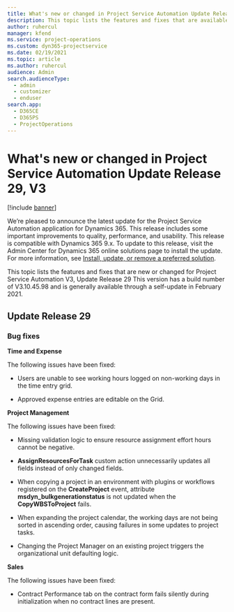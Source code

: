 ```yaml
---
title: What's new or changed in Project Service Automation Update Release 29, V3
description: This topic lists the features and fixes that are available in Project Service Automation Update Release 29, V3.
author: ruhercul
manager: kfend
ms.service: project-operations
ms.custom: dyn365-projectservice
ms.date: 02/19/2021
ms.topic: article
ms.author: ruhercul
audience: Admin
search.audienceType: 
  - admin
  - customizer
  - enduser
search.app: 
  - D365CE
  - D365PS
  - ProjectOperations
---
```




# What's new or changed in Project Service Automation Update Release 29, V3

[!include [banner](../includes/psa-now-project-operations.md)]

We’re pleased to announce the latest update for the Project Service Automation
application for Dynamics 365. This release includes some important improvements
to quality, performance, and usability. This release is compatible with Dynamics
365 9.x. To update to this release, visit the Admin Center for Dynamics 365
online solutions page to install the update. For more information, see [Install,
update, or remove a preferred
solution](https://docs.microsoft.com/power-platform/admin/install-remove-preferred-solution).

This topic lists the features and fixes that are new or changed for Project
Service Automation V3, Update Release 29 This version has a build number of
V3.10.45.98 and is generally available through a self-update in February 2021.

Update Release 29
-----------------

### Bug fixes

**Time and Expense**

The following issues have been fixed:

-   Users are unable to see working hours logged on non-working days in the time
    entry grid.

-   Approved expense entries are editable on the Grid.

**Project Management**

The following issues have been fixed:

-   Missing validation logic to ensure resource assignment effort hours cannot
    be negative.

-   **AssignResourcesForTask** custom action unnecessarily updates all fields
    instead of only changed fields.

-   When copying a project in an environment with plugins or workflows
    registered on the **CreateProject** event, attribute
    **msdyn_bulkgenerationstatus** is not updated when the **CopyWBSToProject**
    fails.

-   When expanding the project calendar, the working days are not being sorted
    in ascending order, causing failures in some updates to project tasks.

-   Changing the Project Manager on an existing project triggers the
    organizational unit defaulting logic.

**Sales**

The following issues have been fixed:

- Contract Performance tab on the contract form fails silently during
initialization when no contract lines are present.
